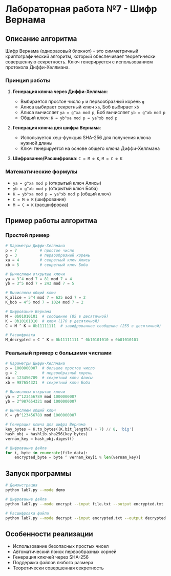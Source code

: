 # Лабораторная работа №7 - Шифр Вернама

## Описание алгоритма

Шифр Вернама (одноразовый блокнот) - это симметричный криптографический алгоритм, который обеспечивает теоретически совершенную секретность. Ключ генерируется с использованием протокола Диффи-Хеллмана.

### Принцип работы

1. **Генерация ключа через Диффи-Хеллман**:
   - Выбирается простое число `p` и первообразный корень `g`
   - Алиса выбирает секретный ключ `xa`, Боб выбирает `xb`
   - Алиса вычисляет `ya = g^xa mod p`, Боб вычисляет `yb = g^xb mod p`
   - Общий ключ: `K = yb^xa mod p = ya^xb mod p`

2. **Генерация ключа для шифра Вернама**:
   - Используется хеш-функция SHA-256 для получения ключа нужной длины
   - Ключ генерируется на основе общего ключа Диффи-Хеллмана

3. **Шифрование/Расшифровка**: `C = M ⊕ K`, `M = C ⊕ K`

### Математические формулы

- `ya = g^xa mod p` (открытый ключ Алисы)
- `yb = g^xb mod p` (открытый ключ Боба)
- `K = yb^xa mod p = ya^xb mod p` (общий ключ)
- `C = M ⊕ K` (шифрование)
- `M = C ⊕ K` (расшифровка)

## Пример работы алгоритма

### Простой пример

```python
# Параметры Диффи-Хеллмана
p = 7          # простое число
g = 3          # первообразный корень
xa = 4         # секретный ключ Алисы
xb = 5         # секретный ключ Боба

# Вычисляем открытые ключи
ya = 3^4 mod 7 = 81 mod 7 = 4
yb = 3^5 mod 7 = 243 mod 7 = 5

# Вычисляем общий ключ
K_alice = 5^4 mod 7 = 625 mod 7 = 2
K_bob = 4^5 mod 7 = 1024 mod 7 = 2

# Шифрование Вернама
M = 0b01010101  # сообщение (85 в десятичной)
K = 0b10101010  # ключ (170 в десятичной)
C = M ^ K = 0b11111111  # зашифрованное сообщение (255 в десятичной)

# Расшифровка
M_decrypted = C ^ K = 0b11111111 ^ 0b10101010 = 0b01010101
```

### Реальный пример с большими числами

```python
# Параметры Диффи-Хеллмана
p = 1000000007  # большое простое число
g = 2           # первообразный корень
xa = 123456789  # секретный ключ Алисы
xb = 987654321  # секретный ключ Боба

# Вычисляем открытые ключи
ya = 2^123456789 mod 1000000007
yb = 2^987654321 mod 1000000007

# Вычисляем общий ключ
K = yb^123456789 mod 1000000007

# Генерация ключа для шифра Вернама
key_bytes = K.to_bytes((K.bit_length() + 7) // 8, 'big')
hash_obj = hashlib.sha256(key_bytes)
vernam_key = hash_obj.digest()

# Шифрование файла
for i, byte in enumerate(file_data):
    encrypted_byte = byte ^ vernam_key[i % len(vernam_key)]
```

## Запуск программы

```bash
# Демонстрация
python lab7.py --mode demo

# Шифрование файла
python lab7.py --mode encrypt --input file.txt --output encrypted.txt

# Расшифровка файла
python lab7.py --mode decrypt --input encrypted.txt --output decrypted.txt
```

## Особенности реализации

- Использование безопасных простых чисел
- Автоматический поиск первообразных корней
- Генерация ключей через SHA-256
- Поддержка файлов любого размера
- Теоретически совершенная секретность
